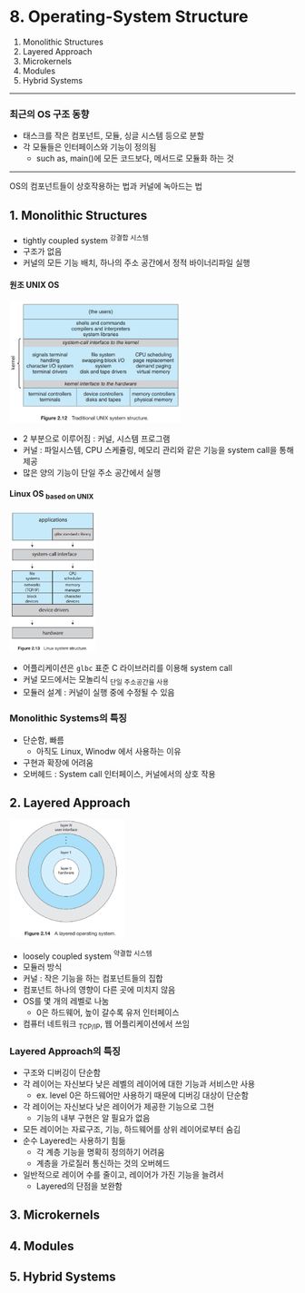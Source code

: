 # 8. Operating-System Structure

1. Monolithic Structures
2. Layered Approach
3. Microkernels
4. Modules
5. Hybrid Systems

---

### 최근의 OS 구조 동향

- 태스크를 작은 컴포넌트, 모듈, 싱글 시스템 등으로 분할
- 각 모듈들은 인터페이스와 기능이 정의됨
    - such as, main()에 모든 코드보다, 메서드로 모듈화 하는 것

--- 

OS의 컴포넌트들이 상호작용하는 법과 커널에 녹아드는 법

## 1. Monolithic Structures

- tightly coupled system <sup>강결합 시스템</sup>
- 구조가 없음
- 커널의 모든 기능 배치, 하나의 주소 공간에서 정적 바이너리파일 실행

#### 원조 UNIX OS

<img src="img.png"  width="60%"/>

- 2 부분으로 이루어짐 : 커널, 시스템 프로그램
- 커널 : 파일시스템, CPU 스케쥴링, 메모리 관리와 같은 기능을 system call을 통해 제공
- 많은 양의 기능이 단일 주소 공간에서 실행

#### Linux OS <sub>based on UNIX</sub>

<img src="img_1.png"  width="30%"/>

- 어플리케이션은 `glbc` 표준 C 라이브러리를 이용해 system call
- 커널 모드에서는 모놀리식 <sub>단일 주소공간을 사용</sub>
- 모듈러 설계 : 커널이 실행 중에 수정될 수 있음

### Monolithic Systems의 특징

- 단순함, 빠름
    - 아직도 Linux, Winodw 에서 사용하는 이유
- 구현과 확장에 어려움
- 오버헤드 : System call 인터페이스, 커널에서의 상호 작용

## 2. Layered Approach

<img src="img_2.png"  width="40%"/>

- loosely coupled system <sup>약결합 시스템</sup>
- 모듈러 방식
- 커널 : 작은 기능을 하는 컴포넌트들의 집합
- 컴포넌트 하나의 영향이 다른 곳에 미치지 않음
- OS를 몇 개의 레벨로 나눔
    - 0은 하드웨어, 높이 갈수록 유저 인터페이스
- 컴퓨터 네트워크 <sub>TCP/IP</sub>, 웹 어플리케이션에서 쓰임

### Layered Approach의 특징

- 구조와 디버깅이 단순함
- 각 레이어는 자신보다 낮은 레벨의 레이어에 대한 기능과 서비스만 사용
    - ex. level 0은 하드웨어만 사용하기 때문에 디버깅 대상이 단순함
- 각 레이어는 자신보다 낮은 레이어가 제공한 기능으로 그현
    - 기능의 내부 구현은 알 필요가 없음
- 모든 레이어는 자료구조, 기능, 하드웨어를 상위 레이어로부터 숨김
- 순수 Layered는 사용하기 힘듦
    - 각 계층 기능을 명확히 정의하기 어려움
    - 계층을 가로질러 통신하는 것의 오버헤드
- 일반적으로 레이어 수를 줄이고, 레이어가 가진 기능을 늘려서
    - Layered의 단점을 보완함

## 3. Microkernels

## 4. Modules

## 5. Hybrid Systems

